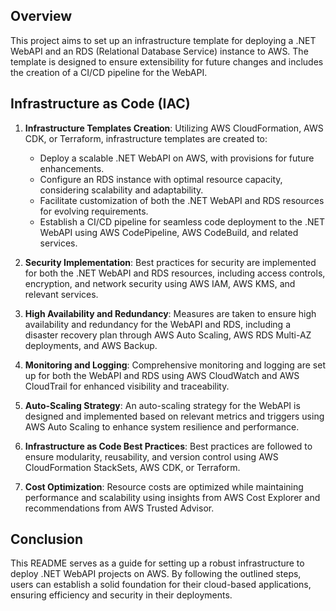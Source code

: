 ## Overview

This project aims to set up an infrastructure template for deploying a .NET WebAPI and an RDS (Relational Database Service) instance to AWS. The template is designed to ensure extensibility for future changes and includes the creation of a CI/CD pipeline for the WebAPI.

## Infrastructure as Code (IAC)

1. **Infrastructure Templates Creation**: Utilizing AWS CloudFormation, AWS CDK, or Terraform, infrastructure templates are created to:

   - Deploy a scalable .NET WebAPI on AWS, with provisions for future enhancements.
   - Configure an RDS instance with optimal resource capacity, considering scalability and adaptability.
   - Facilitate customization of both the .NET WebAPI and RDS resources for evolving requirements.
   - Establish a CI/CD pipeline for seamless code deployment to the .NET WebAPI using AWS CodePipeline, AWS CodeBuild, and related services.

2. **Security Implementation**: Best practices for security are implemented for both the .NET WebAPI and RDS resources, including access controls, encryption, and network security using AWS IAM, AWS KMS, and relevant services.

3. **High Availability and Redundancy**: Measures are taken to ensure high availability and redundancy for the WebAPI and RDS, including a disaster recovery plan through AWS Auto Scaling, AWS RDS Multi-AZ deployments, and AWS Backup.

4. **Monitoring and Logging**: Comprehensive monitoring and logging are set up for both the WebAPI and RDS using AWS CloudWatch and AWS CloudTrail for enhanced visibility and traceability.

5. **Auto-Scaling Strategy**: An auto-scaling strategy for the WebAPI is designed and implemented based on relevant metrics and triggers using AWS Auto Scaling to enhance system resilience and performance.

6. **Infrastructure as Code Best Practices**: Best practices are followed to ensure modularity, reusability, and version control using AWS CloudFormation StackSets, AWS CDK, or Terraform.

7. **Cost Optimization**: Resource costs are optimized while maintaining performance and scalability using insights from AWS Cost Explorer and recommendations from AWS Trusted Advisor.

## Conclusion

This README serves as a guide for setting up a robust infrastructure to deploy .NET WebAPI projects on AWS. By following the outlined steps, users can establish a solid foundation for their cloud-based applications, ensuring efficiency and security in their deployments.